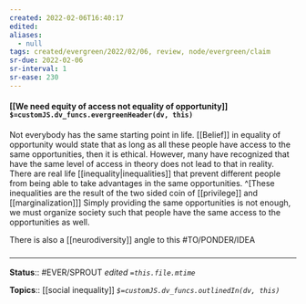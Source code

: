 ```yaml
---
created: 2022-02-06T16:40:17 
edited: 
aliases:
  - null
tags: created/evergreen/2022/02/06, review, node/evergreen/claim
sr-due: 2022-02-06
sr-interval: 1
sr-ease: 230
---
```


#### [[We need equity of access not equality of opportunity]] `$=customJS.dv_funcs.evergreenHeader(dv, this)`

Not everybody has the same starting point in life.
[[Belief]] in equality of opportunity would state that as long as all these people have access to the same opportunities, then it is ethical.
However, many have recognized that have the same level of access in theory does not lead to that in reality. 
There are real life [[inequality|inequalities]] that prevent different people from being able to take advantages in the same opportunities. 
^[These inequalities are the result of the two sided coin of [[privilege]] and [[marginalization]]]
Simply providing the same opportunities is not enough,
we must organize society such that people have the same access to the opportunities as well.

There is also a [[neurodiversity]] angle to this #TO/PONDER/IDEA 

### <hr class="footnote"/>

**Status**:: #EVER/SPROUT
*edited `=this.file.mtime`*

**Topics**:: [[social inequality]]
*`$=customJS.dv_funcs.outlinedIn(dv, this)`*

